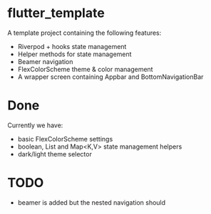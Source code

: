 # flutter_template

A template project containing the following features:

- Riverpod + hooks state management
- Helper methods for state management
- Beamer navigation
- FlexColorScheme theme & color management 
- A wrapper screen containing Appbar and BottomNavigationBar

# Done

Currently we have:
- basic FlexColorScheme settings
- boolean, List<T> and Map<K,V> state management helpers
- dark/light theme selector

# TODO

- beamer is added but the nested navigation should 

